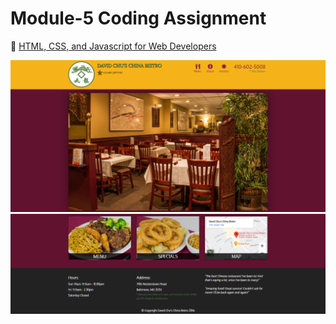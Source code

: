 
# Module-5 Coding Assignment

🔶 <a href="https://www.coursera.org/learn/html-css-javascript-for-web-developers">HTML, CSS, and Javascript for Web Developers</a>

<img src="https://github.com/ahmedabdmouleh8/Module-five/blob/main/Module%205.PNG">
<img src="https://github.com/ahmedabdmouleh8/Module-five/blob/main/Module%205..PNG">



